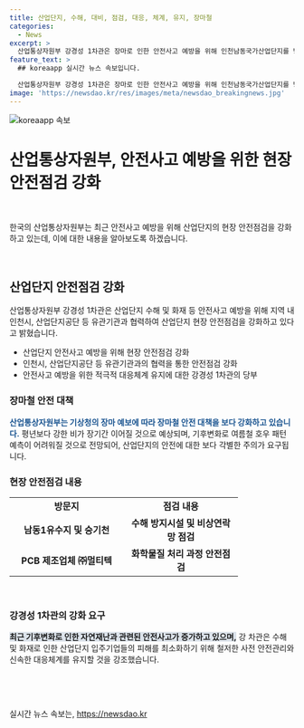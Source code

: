 ```yaml
---
title: 산업단지, 수해, 대비, 점검, 대응, 체계, 유지, 장마철
categories:
  - News
excerpt: >
  산업통상자원부 강경성 1차관은 장마로 인한 안전사고 예방을 위해 인천남동국가산업단지를 방문하여 현장 안전점검을 실시했다. 강 차관은 침수 및 화재로부터 기업을 보호하기 위해 대응체계를 유지하고, 화학물질 처리과정에서의 안전사고 방지를 당부했다. 최근 기후변화로 인한 자연재난이 빈번해지고 있어, 산업단지를 통한 안전관리와 대응체계의 중요성을 강조했다. (150자)
feature_text: >
  ## koreaapp 실시간 뉴스 속보입니다.

  산업통상자원부 강경성 1차관은 장마로 인한 안전사고 예방을 위해 인천남동국가산업단지를 방문하여 현장 안전점검을 실시했다. 강 차관은 침수 및 화재로부터 기업을 보호하기 위해 대응체계를 유지하고, 화학물질 처리과정에서의 안전사고 방지를 당부했다. 최근 기후변화로 인한 자연재난이 빈번해지고 있어, 산업단지를 통한 안전관리와 대응체계의 중요성을 강조했다. (150자)
image: 'https://newsdao.kr/res/images/meta/newsdao_breakingnews.jpg'
---
```


<p><img src="https://newsdao.kr/res/images/meta/newsdao_breakingnews.jpg" alt="koreaapp 속보" /></p>

<h1>산업통상자원부, 안전사고 예방을 위한 현장 안전점검 강화</h1>

<p data-ke-size="size16">&nbsp;</p>

<p>한국의 산업통상자원부는 최근 안전사고 예방을 위해 산업단지의 현장 안전점검을 강화하고 있는데, 이에 대한 내용을 알아보도록 하겠습니다.</p>

<p data-ke-size="size16">&nbsp;</p>

<h2 data-ke-size="size26">산업단지 안전점검 강화</h2>

<p data-ke-size="size16">산업통상자원부 강경성 1차관은 산업단지 수해 및 화재 등 안전사고 예방을 위해 지역 내 인천시, 산업단지공단 등 유관기관과 협력하여 산업단지 현장 안전점검을 강화하고 있다고 밝혔습니다.</p>

<ul>
<li>산업단지 안전사고 예방을 위해 현장 안전점검 강화</li>
<li>인천시, 산업단지공단 등 유관기관과의 협력을 통한 안전점검 강화</li>
<li>안전사고 예방을 위한 적극적 대응체계 유지에 대한 강경성 1차관의 당부</li>
</ul>

<h3>장마철 안전 대책</h3>

<p data-ke-size="size16"><b><span style="color: #1a5490;">산업통상자원부는 기상청의 장마 예보에 따라 장마철 안전 대책을 보다 강화하고 있습니다.</span></b> 평년보다 강한 비가 장기간 이어질 것으로 예상되며, 기후변화로 여름철 호우 패턴 예측이 어려워질 것으로 전망되어, 산업단지의 안전에 대한 보다 각별한 주의가 요구됩니다.</p>

<h3>현장 안전점검 내용</h3>

<table>
<tbody>
<tr>
<td style="text-align: center; width: 186px; height: 17px;"><b>방문지</b></td>
<td style="text-align: center; width: 186px; height: 17px;"><b>점검 내용</b></td>
</tr>
<tr>
<td style="text-align: center; height: 17px;"><b>남동1유수지 및 승기천</b></td>
<td style="text-align: center; height: 17px;"><b>수해 방지시설 및 비상연락망 점검</b></td>
</tr>
<tr>
<td style="text-align: center; height: 17px;"><b>PCB 제조업체 ㈜멀티텍</b></td>
<td style="text-align: center; height: 17px;"><b>화학물질 처리 과정 안전점검</b></td>
</tr>
</tbody>
</table>

<p data-ke-size="size16">&nbsp;</p>

<h3>강경성 1차관의 강화 요구</h3>

<p data-ke-size="size16"><b><span style="background-color: #21538527;">최근 기후변화로 인한 자연재난과 관련된 안전사고가 증가하고 있으며,</span></b> 강 차관은 수해 및 화재로 인한 산업단지 입주기업들의 피해를 최소화하기 위해 철저한 사전 안전관리와 신속한 대응체계를 유지할 것을 강조했습니다.</p>

<p data-ke-size="size16">&nbsp;</p>

<p data-ke-size="size16">&nbsp;</p>
실시간 뉴스 속보는, <a href="https://newsdao.kr" rel="dofollow">https://newsdao.kr</a>



